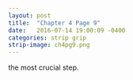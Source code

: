 ```yaml
---
layout: post
title:  "Chapter 4 Page 9"
date:   2016-07-14 19:00:09 -0400
categories: strip grip
strip-image: ch4pg9.png
---
```

the most crucial step.
